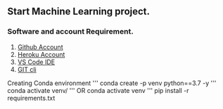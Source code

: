 ## Start Machine Learning project.

### Software and account Requirement.

1. [Github Account](https://github.com)
2. [Heroku Account](https://dashboard.heroku.com/login)
3. [VS Code IDE](https://code.visualstudio.com/download)
4. [GIT cli](https://git-scm.com/downloads)


Creating Conda environment
'''
conda create -p venv python==3.7 -y
'''
conda activate venv/
'''
 OR
conda activate venv
'''
pip install -r requirements.txt 



